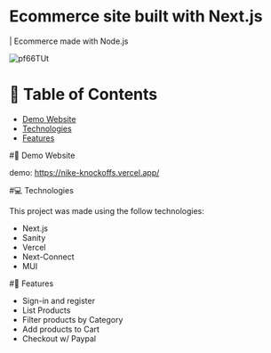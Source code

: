 # Ecommerce site built with Next.js 

| Ecommerce made with Node.js

![pf66TUt](https://user-images.githubusercontent.com/88942814/163514527-846cc051-8589-4576-b4de-33063ec3ed83.png)

# 📌 Table of Contents

- [Demo Website](https://nike-knockoffs.vercel.app/)
- [Technologies](#computer-technologies)
- [Features](#rocket-features)

#👀 Demo Website

demo: https://nike-knockoffs.vercel.app/

#💻 Technologies

This project was made using the follow technologies:

- Next.js
- Sanity
- Vercel
- Next-Connect
- MUI

#🚀 Features
- Sign-in and register
- List Products
- Filter products by Category
- Add products to Cart
- Checkout w/ Paypal

